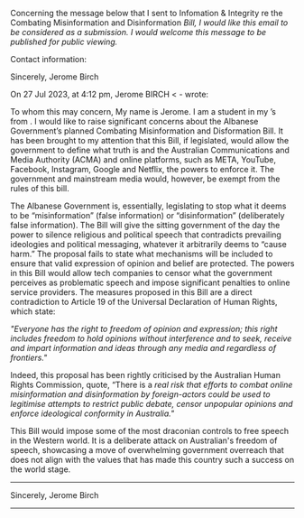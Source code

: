 Concerning the message below that I sent to Infomation & Integrity re the Combating Misinformation and Disinformation
_Bill, I would like this email to be considered as a submission. I would welcome this message to be published for public viewing._

Contact information:

Sincerely,
Jerome Birch

On 27 Jul 2023, at 4:12 pm, Jerome BIRCH <    - wrote:

To whom this may concern,
My name is Jerome. I am a student in my ’s from . I would like to raise significant concerns about the
Albanese Government’s planned Combating Misinformation and Disformation Bill. It has been brought to my
attention that this Bill, if legislated, would allow the government to define what truth is and the Australian
Communications and Media Authority (ACMA) and online platforms, such as META, YouTube, Facebook,
Instagram, Google and Netflix, the powers to enforce it. The government and mainstream media would, however,
be exempt from the rules of this bill.

The Albanese Government is, essentially, legislating to stop what it deems to be “misinformation” (false information)
or “disinformation” (deliberately false information). The Bill will give the sitting government of the day the power to
silence religious and political speech that contradicts prevailing ideologies and political messaging, whatever it
arbitrarily deems to “cause harm.” The proposal fails to state what mechanisms will be included to ensure that valid
expression of opinion and belief are protected. The powers in this Bill would allow tech companies to censor what
the government perceives as problematic speech and impose significant penalties to online service providers. The
measures proposed in this Bill are a direct contradiction to Article 19 of the Universal Declaration of Human Rights,
which state:

_"Everyone has the right to freedom of opinion and expression; this right includes freedom to hold opinions_
_without interference and to seek, receive and impart information and ideas through any media and_
_regardless of frontiers."_

Indeed, this proposal has been rightly criticised by the Australian Human Rights Commission, quote, “There is a
_real risk that efforts to combat online misinformation and disinformation by foreign-actors could be used to_
_legitimise attempts to restrict public debate, censor unpopular opinions and enforce ideological conformity_
_in Australia."_

This Bill would impose some of the most draconian controls to free speech in the Western world. It is a deliberate
attack on Australian's freedom of speech, showcasing a move of overwhelming government overreach that does not
align with the values that has made this country such a success on the world stage.


-----

Sincerely,
Jerome Birch


-----

